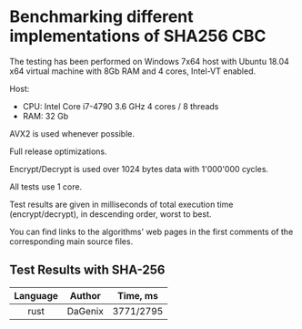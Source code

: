 # Benchmarking different implementations of SHA256 CBC

The testing has been performed on Windows 7x64 host with Ubuntu 18.04 x64 virtual machine with 8Gb RAM and 4 cores, Intel-VT enabled.

Host:
- CPU: Intel Core i7-4790 3.6 GHz 4 cores / 8 threads
- RAM: 32 Gb

AVX2 is used whenever possible.

Full release optimizations.

Encrypt/Decrypt is used over 1024 bytes data with 1'000'000 cycles.

All tests use 1 core.

Test results are given in milliseconds of total execution time (encrypt/decrypt), in descending order, worst to best.

You can find links to the algorithms' web pages in the first comments of the corresponding main source files.

## Test Results with SHA-256

| Language | Author  | Time, ms  |
|:-------:|:---------:|:---------:|
|  rust  | DaGenix   | 3771/2795 |
